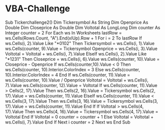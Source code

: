 # VBA-Challenge
Sub Tickerchallenge2()
    Dim Tickersymbol As String
    Dim Openprice As Double
    Dim Closeprice As Double
    Dim Voltotal As LongLong
    Dim counter As Integer
    counter = 2
    For Each ws In Worksheets
        lastRow = ws.Cells(Rows.Count, "A").End(xlUp).Row + 1
        For i = 2 To lastRow
            If ws.Cells(i, 2).Value Like "*0102" Then
                Tickersymbol = ws.Cells(i, 1).Value
                ws.Cells(counter, 9).Value = Tickersymbol
                Openprice = ws.Cells(i, 3).Value
                Voltotal = Voltotal + ws.Cells(i, 7).Value
            ElseIf ws.Cells(i, 2).Value Like "*1231" Then
                Closeprice = ws.Cells(i, 6).Value
                ws.Cells(counter, 10).Value = Closeprice - Openprice
                If ws.Cells(counter,10).Value < 0 Then 
                    ws.Cells(counter, 10).Interior.ColorIndex = 3
                Else
                    ws.Cells(counter, 10).Interior.ColorIndex = 4
                End If
                ws.Cells(counter, 11).Value = ws.Cells(counter, 10).Value / Openprice
                Voltotal = Voltotal + ws.Cells(i, 7).Value
                ws.Cells(counter, 12).Value = Voltotal
                    If ws.Cells(counter, 11).Value > Cells(2, 17).Value Then
                        ws.Cells(2, 16).Value = Tickersymbol
                        ws.Cells(2, 17).Value = ws.Cells(counter, 11).Value
                    ElseIf ws.Cells(counter, 11).Value < ws.Cells(3, 17).Value Then
                        ws.Cells(3, 16).Value = Tickersymbol
                        ws.Cells(3, 17).Value = ws.Cells(counter, 11).Value
                    End If
                    If Voltotal > ws.Cells(4, 17).Value Then
                        ws.Cells(4, 16).Value = Tickersymbol
                        ws.Cells(4, 17).Value = Voltotal
                    End If
                Voltotal = 0
                counter = counter + 1
            Else
                Voltotal = Voltotal + ws.Cells(i, 7).Value
            End If
        Next i
        counter = 2
    Next ws
End Sub
